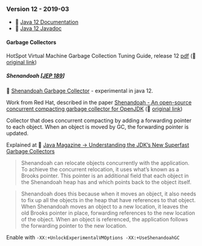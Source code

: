 ### Version 12 - 2019-03

* 🔗 [Java 12 Documentation](https://docs.oracle.com/javase/12/)
* 🔗 [Java 12 Javadoc](https://docs.oracle.com/en/java/javase/12/docs/api/index.html)

#### Garbage Collectors

HotSpot Virtual Machine Garbage Collection Tuning Guide, release 12 [pdf](./docs/hotspot-virtual-machine-garbage-collection-tuning-guide-v12.pdf) (🔗 [original link](https://docs.oracle.com/en/java/javase/12/gctuning/))

##### Shenandoah [[JEP 189](https://openjdk.java.net/jeps/189)]

🔗 [Shenandoah Garbage Collector](https://wiki.openjdk.java.net/display/shenandoah) - experimental in java 12.

Work from Red Hat, described in the paper [Shenandoah - An open-source concurrent compacting garbage collector for OpenJDK](./docs/PPPJ2016.pdf) (🔗 [original link](https://www.researchgate.net/publication/306112816_Shenandoah_An_open-source_concurrent_compacting_garbage_collector_for_OpenJDK))

Collector that does concurrent compacting by adding a forwarding pointer to each object. When an object is moved by GC, the forwarding pointer is updated.

Explained at 🔗 [Java Magazine -> Understanding the JDK’s New Superfast Garbage Collectors](https://blogs.oracle.com/javamagazine/understanding-the-jdks-new-superfast-garbage-collectors)

> Shenandoah can relocate objects concurrently with the application. To achieve the concurrent relocation, it uses what’s known as a Brooks pointer. This pointer is an additional field that each object in the Shenandoah heap has and which points back to the object itself.

> Shenandoah does this because when it moves an object, it also needs to fix up all the objects in the heap that have references to that object. When Shenandoah moves an object to a new location, it leaves the old Brooks pointer in place, forwarding references to the new location of the object. When an object is referenced, the application follows the forwarding pointer to the new location.

Enable with `-XX:+UnlockExperimentalVMOptions -XX:+UseShenandoahGC`
